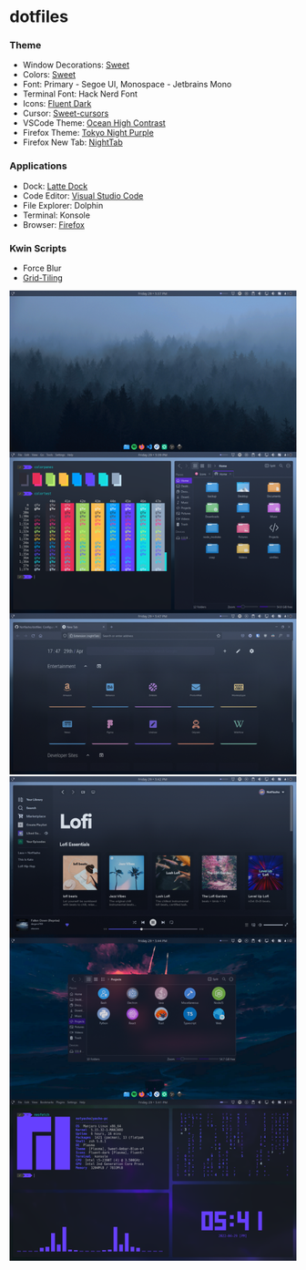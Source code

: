 # dotfiles

### Theme

- Window Decorations: [Sweet](https://store.kde.org/p/1294174)
- Colors: [Sweet](https://store.kde.org/p/1294174)
- Font: Primary - Segoe UI, Monospace - Jetbrains Mono
- Terminal Font: Hack Nerd Font
- Icons: [Fluent Dark](https://store.kde.org/p/1477945/)
- Cursor: [Sweet-cursors](https://store.kde.org/p/1393084/)
- VSCode Theme: [Ocean High Contrast](https://marketplace.visualstudio.com/items?itemName=NotYasho.ocean-high-contrast)
- Firefox Theme: [Tokyo Night Purple](https://addons.mozilla.org/en-US/firefox/addon/tokyo-night-purple/)
- Firefox New Tab: [NightTab](https://addons.mozilla.org/en-US/firefox/addon/nighttab/)

### Applications

- Dock: [Latte Dock](https://store.kde.org/p/1169519)
- Code Editor: [Visual Studio Code](https://code.visualstudio.com/)
- File Explorer: Dolphin
- Terminal: Konsole
- Browser: [Firefox](https://www.mozilla.org/en-US/firefox/new/)

### Kwin Scripts
- Force Blur
- [Grid-Tiling](https://github.com/lingtjien/Grid-Tiling-Kwin)

![](Screenshots/desktop.png)
![](Screenshots/workflow.png)